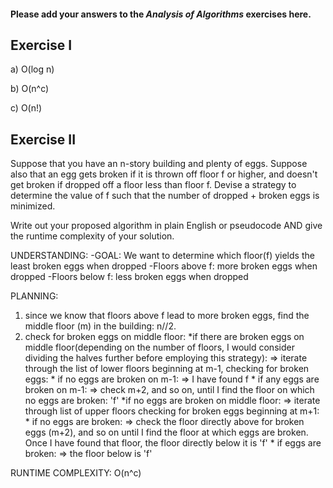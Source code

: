 #### Please add your answers to the ***Analysis of  Algorithms*** exercises here.

## Exercise I

a) O(log n)


b) O(n^c)


c) O(n!)

## Exercise II
Suppose that you have an n-story building and plenty of eggs. Suppose also that an egg gets broken if it is thrown off floor f or higher, and doesn't get broken if dropped off a floor less than floor f. Devise a strategy to determine the value of f such that the number of dropped + broken eggs is minimized.

Write out your proposed algorithm in plain English or pseudocode AND give the runtime complexity of your solution.

UNDERSTANDING:
-GOAL: We want to determine which floor(f) yields the least broken eggs when dropped
-Floors above f: more broken eggs when dropped
-Floors below f: less broken eggs when dropped

PLANNING:
1) since we know that floors above f lead to more broken eggs, find the middle floor (m) in the building: n//2. 
2) check for broken eggs on middle floor:
    *if there are broken eggs on middle floor(depending on the number of floors, I would consider dividing the halves further before employing this strategy):
        => iterate through the list of lower floors beginning at m-1, checking for broken eggs:
            * if no eggs are broken on m-1:
                => I have found f
            * if any eggs are broken on m-1: 
                => check m+2, and so on, until I find the floor on which no eggs are broken: 'f' 
    *if no eggs are broken on middle floor: 
        => iterate through list of upper floors checking for broken eggs beginning at m+1:
            * if no eggs are broken: 
                => check the floor directly above for broken eggs (m+2), and so on until I find the floor at which eggs are broken. Once I have found that floor, the floor directly below it is 'f'
            * if eggs are broken:
                => the floor below is 'f'

RUNTIME COMPLEXITY:
O(n^c)
